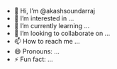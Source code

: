 - 👋 Hi, I’m @akashsoundarraj
- 👀 I’m interested in ...
- 🌱 I’m currently learning ...
- 💞️ I’m looking to collaborate on ...
- 📫 How to reach me ...
- 😄 Pronouns: ...
- ⚡ Fun fact: ...

<!---
akashsoundarraj/akashsoundarraj is a ✨ special ✨ repository because its `README.md` (this file) appears on your GitHub profile.
You can click the Preview link to take a look at your changes.
--->
